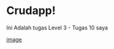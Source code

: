 # Crudapp!

Ini Adalah tugas Level 3 - Tugas 10 saya 

[image](https://user-images.githubusercontent.com/127754550/226729399-72d9fdbb-ebb5-4210-9cd7-efddd12f4447.png)

